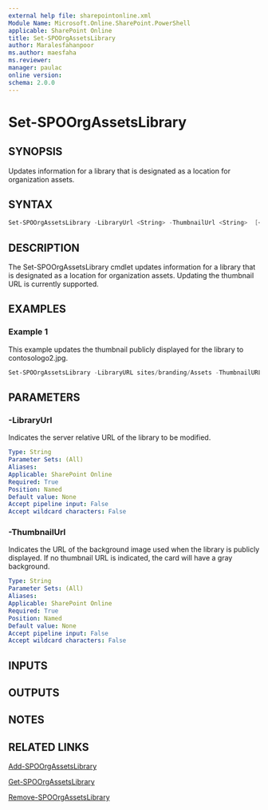 ```yaml
---
external help file: sharepointonline.xml
Module Name: Microsoft.Online.SharePoint.PowerShell
applicable: SharePoint Online
title: Set-SPOOrgAssetsLibrary
author: Maralesfahanpoor
ms.author: maesfaha
ms.reviewer: 
manager: paulac
online version:
schema: 2.0.0
---
```


# Set-SPOOrgAssetsLibrary

## SYNOPSIS

Updates information for a library that is designated as a location for organization assets.

## SYNTAX

```powershell
Set-SPOOrgAssetsLibrary -LibraryUrl <String> -ThumbnailUrl <String>  [<CommonParameters>]
```

## DESCRIPTION

The Set-SPOOrgAssetsLibrary cmdlet updates information for a library that is designated as a location for organization assets. Updating the thumbnail URL is currently supported.

## EXAMPLES

### Example 1

This example updates the thumbnail publicly displayed for the library to contosologo2.jpg.

```powershell
Set-SPOOrgAssetsLibrary -LibraryURL sites/branding/Assets -ThumbnailURL https://contoso.sharepoint.com/sites/branding/Assets/contosologo2.jpg
```

## PARAMETERS

### -LibraryUrl

Indicates the server relative URL of the library to be modified.

```yaml
Type: String
Parameter Sets: (All)
Aliases:
Applicable: SharePoint Online
Required: True
Position: Named
Default value: None
Accept pipeline input: False
Accept wildcard characters: False
```

### -ThumbnailUrl

Indicates the URL of the background image used when the library is publicly displayed. If no thumbnail URL is indicated, the card will have a gray background.

```yaml
Type: String
Parameter Sets: (All)
Aliases:
Applicable: SharePoint Online
Required: True
Position: Named
Default value: None
Accept pipeline input: False
Accept wildcard characters: False
```

## INPUTS

## OUTPUTS

## NOTES

## RELATED LINKS

[Add-SPOOrgAssetsLibrary](https://docs.microsoft.com/powershell/module/sharepoint-online/add-spoorgassetslibrary?view=sharepoint-ps)

[Get-SPOOrgAssetsLibrary](https://docs.microsoft.com/powershell/module/sharepoint-online/get-spoorgassetslibrary?view=sharepoint-ps)

[Remove-SPOOrgAssetsLibrary](https://docs.microsoft.com/powershell/module/sharepoint-online/remove-spoorgassetslibrary?view=sharepoint-ps)
